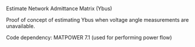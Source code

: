 Estimate Network Admittance Matrix (Ybus)

Proof of concept of estimating Ybus when voltage angle measurements are unavailable.

Code dependency: MATPOWER 7.1 (used for performing power flow)